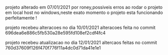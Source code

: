 
projeto alterado em 07/01/2021 por roney,possiveis erros ao rodar o projeto em local host no windows,neste exato momento o projeto esta funcionando perfeitamente !

projeto recebeu alteracoes no dia 10/01/2021 alteracoes feita no commit 696dea6e886c5fb530a28e595fd108ef2cdf4fc4


projeto recebeu atualizacao no dia 12/01/2021 altercaos feitas no commit  760d37609f126f470f776f11a4dc0d71da41e1e1